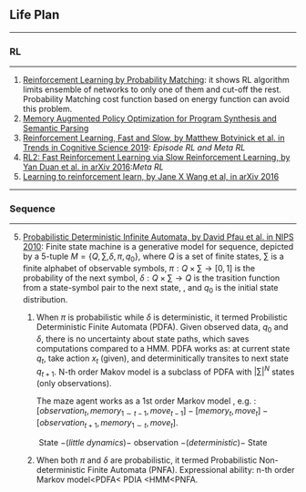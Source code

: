 ## 						Life Plan



------

### 									RL

------

1. [Reinforcement Learning by Probability Matching](https://papers.nips.cc/paper/1042-reinforcement-learning-by-probability-matching.pdf): it shows RL algorithm limits ensemble of networks to only one of them and cut-off the rest. Probability Matching cost function based on energy function can avoid this problem.
2. [Memory Augmented Policy Optimization for Program Synthesis and Semantic Parsing](https://arxiv.org/pdf/1807.02322.pdf)
3. [Reinforcement Learning, Fast and Slow, by Matthew Botvinick et al. in Trends in Cognitive Science 2019](https://www.cell.com/action/showPdf?pii=S1364-6613%2819%2930061-0): *Episode RL and Meta RL*
4. [RL2: Fast Reinforcement Learning via Slow Reinforcement Learning, by Yan Duan et al. in arXiv 2016](https://arxiv.org/abs/1611.02779):*Meta RL*
5. [Learning to reinforcement learn, by Jane X Wang et al, in arXiv 2016](https://arxiv.org/abs/1611.05763)

______

### 									Sequence

------

5. [Probabilistic Deterministic Infinite Automata, by David Pfau et al. in NIPS 2010](http://www.stat.columbia.edu/~fwood/Papers/Pfau-NIPS-2010.pdf): Finite state machine is a generative model for sequence, depicted by a 5-tuple $M=\{Q, \sum,\delta,\pi,q_0\}​$, where $Q​$ is a set of finite states, $\sum​$ is a finite alphabet of observable symbols, $\pi: Q \times \sum \rightarrow [0,1]​$ is the probability of the next symbol, $\delta: Q\times \sum \rightarrow Q​$ is the trasition function from a state-symbol pair to the next state, , and $q_0​$ is the initial state distribution. 

   1. When $\pi$ is probabilistic while $\delta$ is deterministic, it termed Probilistic Deterministic Finite Automata (PDFA). Given observed data, $q_0$ and $\delta$, there is no uncertainty about state paths, which saves computations compared to a HMM.  PDFA works as: at current state $q_t$, take action $x_t$ (given), and determinitically transites to next state $q_{t+1}$. N-th order Makov model is a subclass of PDFA with $|\sum|^N$ states (only observations).

      The maze agent works as a 1st order Markov model , e.g. : $[observation_t, memory_{1\sim t-1}, move_{t-1}]-[memory_t, move_t]-[observation_{t+1},memory_{1\sim t}, move_t]​$.

      ​    	      State	 $-(little$ $dynamics)-$       observation     $-(deterministic)-$           State

   2. When both $\pi​$ and $\delta​$ are probabilistic, it termed Probabilistic Non-deterministic Finite Automata (PNFA). Expressional ability: n-th order Markov model<PDFA< PDIA <HMM<PNFA.

      